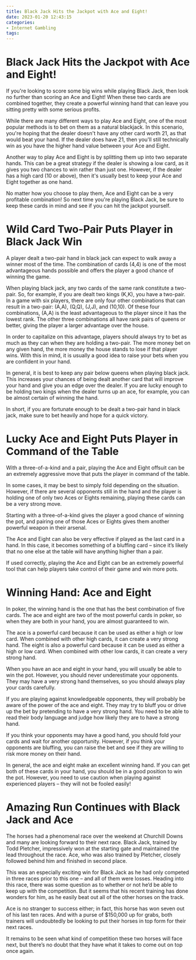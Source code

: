 ```yaml
---
title: Black Jack Hits the Jackpot with Ace and Eight!
date: 2023-01-20 12:43:15
categories:
- Internet Gambling
tags:
---
```



#  Black Jack Hits the Jackpot with Ace and Eight!

If you're looking to score some big wins while playing Black Jack, then look no further than scoring an Ace and Eight! When these two cards are combined together, they create a powerful winning hand that can leave you sitting pretty with some serious profits.

While there are many different ways to play Ace and Eight, one of the most popular methods is to bet on them as a natural blackjack. In this scenario, you're hoping that the dealer doesn't have any other card worth 21, as that would beat your hand. If the dealer does have 21, then you'll still technically win as you have the higher hand value between your Ace and Eight.

Another way to play Ace and Eight is by splitting them up into two separate hands. This can be a great strategy if the dealer is showing a low card, as it gives you two chances to win rather than just one. However, if the dealer has a high card (10 or above), then it's usually best to keep your Ace and Eight together as one hand.

No matter how you choose to play them, Ace and Eight can be a very profitable combination! So next time you're playing Black Jack, be sure to keep these cards in mind and see if you can hit the jackpot yourself.

#  Wild Card Two-Pair Puts Player in Black Jack Win

A player dealt a two-pair hand in black jack can expect to walk away a winner most of the time. The combination of cards (4,4) is one of the most advantageous hands possible and offers the player a good chance of winning the game.

When playing black jack, any two cards of the same rank constitute a two-pair. So, for example, if you are dealt two kings (K,K), you have a two-pair. In a game with six players, there are only four other combinations that can result in a two-pair: (A,A), (Q,Q), (J,J), and (10,10). Of these four combinations, (A,A) is the least advantageous to the player since it has the lowest rank. The other three combinations all have rank pairs of queens or better, giving the player a larger advantage over the house.

In order to capitalize on this advantage, players should always try to bet as much as they can when they are holding a two-pair. The more money bet on any given hand, the more money the house stands to lose if that player wins. With this in mind, it is usually a good idea to raise your bets when you are confident in your hand.

In general, it is best to keep any pair below queens when playing black jack. This increases your chances of being dealt another card that will improve your hand and give you an edge over the dealer. If you are lucky enough to be holding two kings when the dealer turns up an ace, for example, you can be almost certain of winning the hand.

In short, if you are fortunate enough to be dealt a two-pair hand in black jack, make sure to bet heavily and hope for a quick victory.

#  Lucky Ace and Eight Puts Player in Command of the Table

With a three-of-a-kind and a pair, playing the Ace and Eight offsuit can be an extremely aggressive move that puts the player in command of the table.

In some cases, it may be best to simply fold depending on the situation. However, if there are several opponents still in the hand and the player is holding one of only two Aces or Eights remaining, playing these cards can be a very strong move.

Starting with a three-of-a-kind gives the player a good chance of winning the pot, and pairing one of those Aces or Eights gives them another powerful weapon in their arsenal.

The Ace and Eight can also be very effective if played as the last card in a hand. In this case, it becomes something of a bluffing card – since it’s likely that no one else at the table will have anything higher than a pair.

If used correctly, playing the Ace and Eight can be an extremely powerful tool that can help players take control of their game and win more pots.

#  Winning Hand: Ace and Eight

In poker, the winning hand is the one that has the best combination of five cards. The ace and eight are two of the most powerful cards in poker, so when they are both in your hand, you are almost guaranteed to win.

The ace is a powerful card because it can be used as either a high or low card. When combined with other high cards, it can create a very strong hand. The eight is also a powerful card because it can be used as either a high or low card. When combined with other low cards, it can create a very strong hand.

When you have an ace and eight in your hand, you will usually be able to win the pot. However, you should never underestimate your opponents. They may have a very strong hand themselves, so you should always play your cards carefully.

If you are playing against knowledgeable opponents, they will probably be aware of the power of the ace and eight. They may try to bluff you or drive up the bet by pretending to have a very strong hand. You need to be able to read their body language and judge how likely they are to have a strong hand.

If you think your opponents may have a good hand, you should fold your cards and wait for another opportunity. However, if you think your opponents are bluffing, you can raise the bet and see if they are willing to risk more money on their hand.

In general, the ace and eight make an excellent winning hand. If you can get both of these cards in your hand, you should be in a good position to win the pot. However, you need to use caution when playing against experienced players – they will not be fooled easily!

#  Amazing Run Continues with Black Jack and Ace

The horses had a phenomenal race over the weekend at Churchill Downs and many are looking forward to their next race. Black Jack, trained by Todd Pletcher, impressively won at the starting gate and maintained the lead throughout the race. Ace, who was also trained by Pletcher, closely followed behind him and finished in second place.

This was an especially exciting win for Black Jack as he had only competed in three races prior to this one – and all of them were losses. Heading into this race, there was some question as to whether or not he’d be able to keep up with the competition. But it seems that his recent training has done wonders for him, as he easily beat out all of the other horses on the track.

Ace is no stranger to success either; in fact, this horse has won seven out of his last ten races. And with a purse of $150,000 up for grabs, both trainers will undoubtedly be looking to put their horses in top form for their next races.

It remains to be seen what kind of competition these two horses will face next, but there’s no doubt that they have what it takes to come out on top once again.